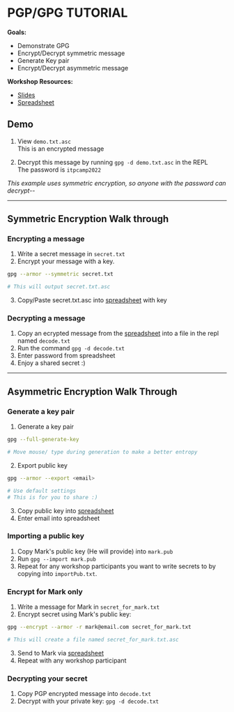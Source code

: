 # PGP/GPG TUTORIAL
**Goals:**  
- Demonstrate GPG
- Encrypt/Decrypt symmetric message
- Generate Key pair
- Encrypt/Decrypt asymmetric message

**Workshop Resources:**  
- [Slides](https://docs.google.com/presentation/d/1AluVUzUYUW1jCTxA4rtfI3uQ-H5zIt-qA429nrMEgjc/edit?usp=sharing)
- [Spreadsheet](https://docs.google.com/spreadsheets/d/1szrkJcoShGOEAi7lnbSkJgrH_dvxps0FY5ee0IBwMV0/edit#gid=1837363414)

## Demo
1. View `demo.txt.asc`  
This is an encrypted message

2. Decrypt this message by running `gpg -d demo.txt.asc` in the REPL  
The password is `itpcamp2022` 

*This example uses symmetric encryption, so anyone with the password can decrypt--*

---

## Symmetric Encryption Walk through
### Encrypting a message
1. Write a secret message in `secret.txt`
2. Encrypt your message with a key.  
  ```sh
  gpg --armor --symmetric secret.txt

  # This will output secret.txt.asc
  ```
3. Copy/Paste secret.txt.asc into [spreadsheet](https://docs.google.com/spreadsheets/d/1szrkJcoShGOEAi7lnbSkJgrH_dvxps0FY5ee0IBwMV0/edit#gid=1837363414) with key

### Decrypting a message
1. Copy an ecrypted message from the [spreadsheet](https://docs.google.com/spreadsheets/d/1szrkJcoShGOEAi7lnbSkJgrH_dvxps0FY5ee0IBwMV0/edit#gid=1837363414) into a file in the repl named `decode.txt`
2. Run the command `gpg -d decode.txt`
3. Enter password from spreadsheet
4. Enjoy a shared secret :)
---

## Asymmetric Encryption Walk Through
### Generate a key pair
1. Generate a key pair
```sh
gpg --full-generate-key

# Move mouse/ type during generation to make a better entropy
```
2. Export public key
```sh
gpg --armor --export <email>

# Use default settings
# This is for you to share :)
```
3. Copy public key into [spreadsheet](https://docs.google.com/spreadsheets/d/1szrkJcoShGOEAi7lnbSkJgrH_dvxps0FY5ee0IBwMV0/edit#gid=0)
4. Enter email into spreadsheet 

### Importing a public key
1. Copy Mark's public key (He will provide) into `mark.pub`
2. Run `gpg --import mark.pub`
3. Repeat for any workshop participants you want to write secrets to by copying into `importPub.txt`.

### Encrypt for Mark only
1. Write a message for Mark in `secret_for_mark.txt`
2. Encrypt secret using Mark's public key:
```sh
gpg --encrypt --armor -r mark@email.com secret_for_mark.txt

# This will create a file named secret_for_mark.txt.asc
```
3. Send to Mark via [spreadsheet](https://docs.google.com/spreadsheets/d/1szrkJcoShGOEAi7lnbSkJgrH_dvxps0FY5ee0IBwMV0/edit#gid=0)
4. Repeat with any workshop participant

### Decrypting your secret
1. Copy PGP encrypted message into `decode.txt`
2. Decrypt with your private key: `gpg -d decode.txt`